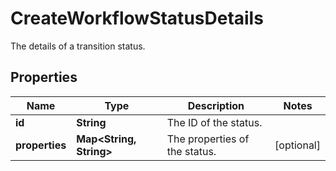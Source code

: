 

# CreateWorkflowStatusDetails

The details of a transition status.

## Properties

| Name | Type | Description | Notes |
|------------ | ------------- | ------------- | -------------|
|**id** | **String** | The ID of the status. |  |
|**properties** | **Map&lt;String, String&gt;** | The properties of the status. |  [optional] |



